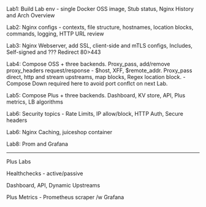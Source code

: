 
Lab1: Build Lab env - single Docker OSS image, Stub status, Nginx History and Arch Overview

Lab2:  Nginx configs - contexts, file structure,  hostnames, location blocks, commands, logging, HTTP URL review

Lab3: Nginx Webserver, add SSL, client-side and mTLS configs, Includes, Self-signed and ???
Redirect 80>443

Lab4: Compose OSS + three backends.  Proxy_pass, add/remove proxy_headers request/response - $host, XFF, $remote_addr.  Proxy_pass direct, http and stream upstreams,  map blocks, Regex location block. - Compose Down required here to avoid port conflct on next Lab.

Lab5: Compose Plus + three backends. Dashboard, KV store, API, Plus metrics, LB algorithms

Lab6: Security topics - Rate Limits, IP allow/block, HTTP Auth, Secure headers

Lab6: Nginx Caching, juiceshop container

Lab8: Prom and Grafana

*****

Plus Labs

Healthchecks - active/passive

Dashboard, API, Dynamic Upstreams

Plus Metrics - Prometheus scraper /w Grafana
